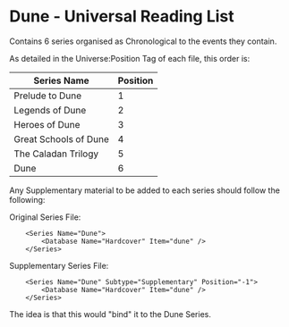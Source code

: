 # Dune - Universal Reading List

Contains 6 series organised as Chronological to the events they contain.

As detailed in the Universe:Position Tag of each file, this order is:

| Series Name | Position |
| --- | --- |
| Prelude to Dune | 1 |
| Legends of Dune | 2 |
| Heroes of Dune | 3 |
| Great Schools of Dune | 4 |
| The Caladan Trilogy | 5 |
| Dune  | 6 |

Any Supplementary material to be added to each series should follow the following:

Original Series File:
```
	<Series Name="Dune">
		<Database Name="Hardcover" Item="dune" />
	</Series>
```

Supplementary Series File:
```
	<Series Name="Dune" Subtype="Supplementary" Position="-1">
		<Database Name="Hardcover" Item="dune" />
	</Series>
```

The idea is that this would "bind" it to the Dune Series.
